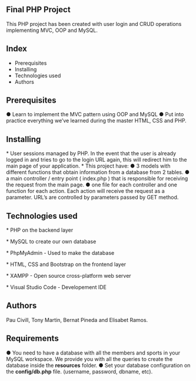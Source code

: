 ## Final PHP Project
This PHP project has been created with user login and CRUD operations implementing MVC, OOP and MySQL.


## Index
- Prerequisites
- Installing
- Technologies used
- Authors


## Prerequisites
● Learn to implement the MVC pattern using OOP and MySQL
● Put into practice everything we’ve learned during the master HTML, CSS and PHP.

## Installing
\* User sessions managed by PHP. In the event that the user is already logged in and tries to go to the login URL again, this will redirect him to the main page of your application.
\* This project have:
    ● 3 models with different functions that obtain information from a database from 2 tables.
    ● a main controller / entry point ( index.php ) that is responsible for receiving the request from the main page.
    ● one file for each controller and one function for each action. Each action will receive the request as a parameter. URL’s are controlled by parameters passed by GET method.


## Technologies used

\* PHP on the backend layer

\* MySQL to create our own database

\* PhpMyAdmin - Used to make the database

\* HTML, CSS and Bootstrap on the frontend layer

\* XAMPP - Open source cross-platform web server

\* Visual Studio Code - Developement IDE


## Authors
Pau Civill, Tony Martin, Bernat Pineda and Elisabet Ramos.


## Requirements
● You need to have a database with all the members and sports in your MySQL workspace. We provide you with all the queries to create the database inside the **resources** folder.
● Set your database configuration on the **config/db.php** file. (username, password, dbname, etc).
